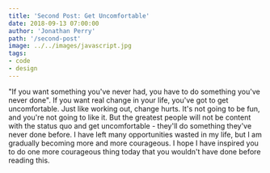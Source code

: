 ```yaml
---
title: 'Second Post: Get Uncomfortable'
date: 2018-09-13 07:00:00
author: 'Jonathan Perry'
path: '/second-post'
image: ../../images/javascript.jpg
tags:
- code
- design
---
```


"If you want something you've never had, you have to do something you've never done". If you want real change in your life, you've got to get uncomfortable. Just like working out, change hurts. It's not going to be fun, and you're not going to like it. But the greatest people will not be content with the status quo and get uncomfortable - they'll do something they've never done before. I have left many opportunities wasted in my life, but I am gradually becoming more and more courageous. I hope I have inspired you to do one more courageous thing today that you wouldn't have done before reading this.
